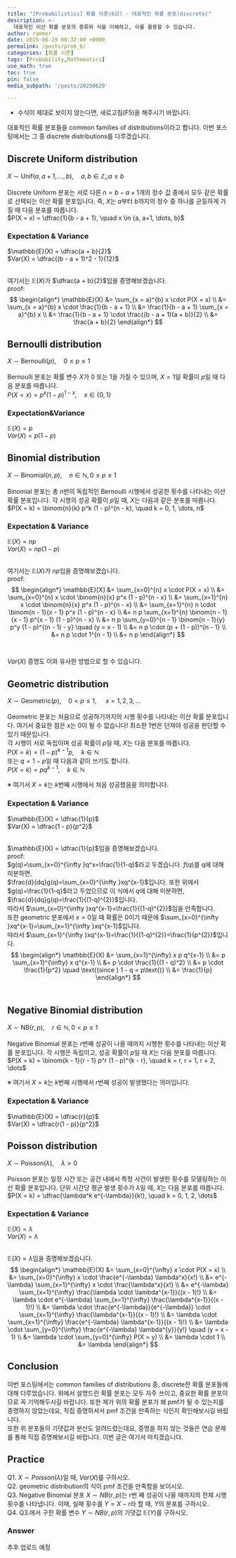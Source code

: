 ```yaml
---
title: "[Probabilistics] 확률 이론(6강) - 대표적인 확률 분포(discrete)"
description: >-
  대표적인 이산 확률 분포의 종류와 식을 이해하고, 이를 활용할 수 있습니다.
author: rammer
date: 2025-06-29 00:32:00 +0900
permalink: /posts/prob_6/
categories: [확률 이론]
tags: [Probability,Mathematics]
use_math: true
toc: true
pin: false
media_subpath: '/posts/20250629'

---
```

  * 수식이 제대로 보이지 않는다면, 새로고침(F5)을 해주시기 바랍니다.  
  
  
 대표적인 확률 분포들을 common families of distributions이라고 합니다. 이번 포스팅에서는 그 중 discrete distributions를 다루겠습니다.


## **Discrete Uniform distribution**
$X \sim \mathrm{Unif}({a, a+1, \dots, b}), \quad a, b \in \mathbb{Z},; a \leq b$<br><br>
Discrete Uniform 분포는 서로 다른 $n = b - a + 1$개의 정수 값 중에서 모두 같은 확률로 선택되는 이산 확률 분포입니다.
즉, $X$는 $a$부터 $b$까지의 정수 중 하나를 균등하게 가질 때 다음 분포를 따릅니다.<br>
$P(X = x) = \dfrac{1}{b - a + 1}, \quad x \in {a, a+1, \dots, b}$<br>

### Expectation & Variance
$\mathbb{E}(X) = \dfrac{a + b}{2}$<br>
$Var(X) = \dfrac{(b - a + 1)^2 - 1}{12}$<br>


<br>여기서는 $\mathbb{E}(X)$가 $\dfrac{a + b}{2}$임을 증명해보겠습니다.<br>
proof:  
$$
\begin{align*}
\mathbb{E}(X)
  &= \sum_{x = a}^{b} x \cdot P(X = x) \\
  &= \sum_{x = a}^{b} x \cdot \frac{1}{b - a + 1} \\
  &= \frac{1}{b - a + 1} \sum_{x = a}^{b} x \\
  &= \frac{1}{b - a + 1} \cdot \frac{(b - a + 1)(a + b)}{2} \\
  &= \frac{a + b}{2}
\end{align*}
$$

## **Bernoulli distribution**
$X \sim \mathrm{Bernoulli}(p), \quad 0 \leq p \leq 1$<br><br>
Bernoulli 분포는 확률 변수 $X$가 0 또는 1을 가질 수 있으며, $X=1$일 확률이 $p$일 때 다음 분포를 따릅니다.<br>
$P(X = x) = p^x (1 - p)^{1 - x}, \quad x \in \{0, 1\}$<br>

### Expectation&Variance
$\mathbb{E}(X)=p$<br>
$Var(X)=p(1-p)$<br>

## **Binomial distribution**
$X \sim \mathrm{Binomial}(n, p), \quad n \in \mathbb{N}, 0 \leq p \leq 1$<br><br>
Binomial 분포는 총 $n$번의 독립적인 Bernoulli 시행에서 성공한 횟수를 나타내는 이산 확률 분포입니다.
각 시행의 성공 확률이 $p$일 때, $X$는 다음과 같은 분포를 따릅니다.<br>
$P(X = k) = \binom{n}{k} p^k (1 - p)^{n - k}, \quad k = 0, 1, \dots, n$<br>

### Expectation & Variance
$\mathbb{E}(X) = np$<br>
$Var(X) = np(1 - p)$<br>

<br>여기서는 $\mathbb{E}(X)$가 $np$임을 증명해보겠습니다.<br>
proof:  
$$
\begin{align*}
\mathbb{E}[X] &= \sum_{x=0}^{n} x \cdot P(X = x) \\
              &= \sum_{x=0}^{n} x \cdot \binom{n}{x} p^x (1 - p)^{n - x} \\
              &= \sum_{x=1}^{n} x \cdot \binom{n}{x} p^x (1 - p)^{n - x} \\
              &= \sum_{x=1}^{n} n \cdot \binom{n - 1}{x - 1} p^x (1 - p)^{n - x} \\
              &= n p \sum_{x=1}^{n} \binom{n - 1}{x - 1} p^{x - 1} (1 - p)^{n - x} \\
              &= n p \sum_{y=0}^{n - 1} \binom{n - 1}{y} p^y (1 - p)^{(n - 1) - y} \quad (y = x - 1) \\
              &= n p \cdot (p + (1 - p))^{n - 1} \\
              &= n p \cdot 1^{n - 1} \\
              &= n p
\end{align*}
$$
<br><br>
$Var(X)$ 증명도 이와 유사한 방법으로 할 수 있습니다.<br>

## **Geometric distribution**
$X \sim \mathrm{Geometric}(p), \quad 0 < p \leq 1$, $\quad x=1,2,3,...$<br><br>
Geometric 분포는 처음으로 성공하기까지의 시행 횟수를 나타내는 이산 확률 분포입니다. 여기서 중요한 점은 $x$는 $0$이 될 수 없습니다! 최소한 1번은 던져야 성공을 판단할 수 있기 때문입니다.<br>
각 시행이 서로 독립이며 성공 확률이 $p$일 때, $X$는 다음 분포를 따릅니다.<br>
$P(X = k) = (1 - p)^{k - 1} p, \quad k \in \mathbb{N}$<br>
또는 $q=1-p$일 때 다음과 같이 쓰기도 합니다.<br>
$P(X = k) = pq^{k - 1}, \quad k \in \mathbb{N}$<br>

※ 여기서 $X = k$는 $k$번째 시행에서 처음 성공했음을 의미합니다.

### Expectation & Variance
$\mathbb{E}(X) = \dfrac{1}{p}$<br>
$Var(X) = \dfrac{1 - p}{p^2}$<br>

<br> $\mathbb{E}(X) = \dfrac{1}{p}$임을 증명해보겠습니다.<br>
proof:  
$g(q)=\sum_{x=0}^{\infty }q^x=\frac{1}{1-q}$라고 두겠습니다. $f(q)$를 q에 대해 미분하면,<br>
$\frac{d}{dq}g(q)=\sum_{x=0}^{\infty }xq^{x-1}$입니다. 또한 위에서 $g(q)=\frac{1}{1-q}$라고 두었으므로 이 식에서 $q$에 대해 미분하면,<br>
$\frac{d}{dq}g(q)=\frac{1}{(1-q)^{2}}$입니다.<br>
따라서 $\sum_{x=0}^{\infty }xq^{x-1}=\frac{1}{(1-q)^{2}}$임을 만족합니다.<br>
또한 geometric 분포에서 $x=0$일 때 확률은 0이기 때문에 $\sum_{x=0}^{\infty }xq^{x-1}=\sum_{x=1}^{\infty }xq^{x-1}$입니다.<br>
따라서 $\sum_{x=1}^{\infty }xq^{x-1}=\frac{1}{(1-q)^{2}}=\frac{1}{p^{2}}$입니다.<br>
$$
\begin{align*}
\mathbb{E}(X) 
  &= \sum_{x=1}^{\infty} x p q^{x-1} \\
  &= p \sum_{x=1}^{\infty} x q^{x-1} \\
  &= p \cdot \frac{1}{(1 - q)^2} \\
  &= p \cdot \frac{1}{p^2} \quad \text{(since } 1 - q = p\text{)} \\
  &= \frac{1}{p}
\end{align*}
$$
<br>

## **Negative Binomial distribution**
$X \sim \mathrm{NB}(r, p), \quad r \in \mathbb{N}, 0 < p \leq 1$<br><br>
Negative Binomial 분포는 $r$번째 성공이 나올 때까지 시행한 횟수를 나타내는 이산 확률 분포입니다.
각 시행은 독립이고, 성공 확률이 $p$일 때 $X$는 다음 분포를 따릅니다.<br>
$P(X = k) = \binom{k - 1}{r - 1} p^r (1 - p)^{k - r}, \quad k = r, r + 1, r + 2, \dots$<br>

※ 여기서 $X = k$는 $k$번째 시행에서 $r$번째 성공이 발생했다는 의미입니다.

### Expectation & Variance
$\mathbb{E}(X) = \dfrac{r}{p}$<br>
$Var(X) = \dfrac{r(1 - p)}{p^2}$<br>

## **Poisson distribution**
$X \sim \mathrm{Poisson}(\lambda), \quad \lambda > 0$<br><br>
Poisson 분포는 일정 시간 또는 공간 내에서 특정 사건이 발생한 횟수를 모델링하는 이산 확률 분포입니다.
단위 시간당 평균 발생 횟수가 $\lambda$일 때, $X$는 다음 분포를 따릅니다.<br>
$P(X = k) = \dfrac{\lambda^k e^{-\lambda}}{k!}, \quad k = 0, 1, 2, \dots$<br>

### Expectation & Variance
$\mathbb{E}(X) = \lambda$<br>
$Var(X) = \lambda$<br>

<br> $\mathbb{E}(X) = \lambda$임을 증명해보겠습니다.<br>
$$
\begin{align*}
\mathbb{E}(X)
  &= \sum_{x=0}^{\infty} x \cdot P(X = x) \\
  &= \sum_{x=0}^{\infty} x \cdot \frac{e^{-\lambda} \lambda^x}{x!} \\
  &= e^{-\lambda} \sum_{x=1}^{\infty} x \cdot \frac{\lambda^x}{x!} \\
  &= e^{-\lambda} \sum_{x=1}^{\infty} \frac{\lambda \cdot \lambda^{x-1}}{(x - 1)!} \\
  &= \lambda \cdot e^{-\lambda} \sum_{x=1}^{\infty} \frac{\lambda^{x-1}}{(x - 1)!} \\
  &= \lambda \cdot \frac{e^{-\lambda}}{e^{-\lambda}} \cdot \sum_{x=1}^{\infty} \frac{\lambda^{x-1}}{(x - 1)!} \\
  &= \lambda \cdot \sum_{x=1}^{\infty} \frac{e^{-\lambda} \lambda^{x-1}}{(x - 1)!} \\
  &= \lambda \cdot \sum_{y=0}^{\infty} \frac{e^{-\lambda} \lambda^{y}}{y!} \quad (y = x - 1) \\
  &= \lambda \cdot \sum_{y=0}^{\infty} P(X = y) \\
  &= \lambda \cdot 1 \\
  &= \lambda
\end{align*}
$$


## **Conclusion**
이번 포스팅에서는 common families of distributions 중, discrete한 확률 분포들에 대해 다루었습니다. 위에서 설명드린 확률 분포는 모두 자주 쓰이고, 중요한 확률 분포이므로 꼭 기억해두시길 바랍니다. 또한 제가 위의 확률 분포가 왜 pmf가 될 수 있는지를 증명하지 않았는데요, 직접 증명하셔서 pmf 조건을 만족하는 식인지 확인해보시길 바랍니다.<br>
또한 위 분포들의 기댓값과 분산도 알려드렸는데요, 증명을 하지 않는 것들은 연습 문제를 통해 직접 증명해보시길 바랍니다. 이번 글은 여기서 마치겠습니다.<br>
## **Practice** 
Q1. $X\sim Poisson(\lambda)$일 때, $Var(X)$를 구하시오.<br>
Q2. geometric distribution의 식이 pmf 조건을 만족함을 보이시오.<br>
Q3. Negative Binomial 분포 $X\sim NB(r,p)$는 r번 째 성공이 나올 때까지의 전체 시행 횟수를 나타냅니다. 이때, 실패 횟수를 $Y=X-r$라 할 때, $Y$의 분포를 구하시오.<br>
Q4. Q3.에서 구한 확률 변수 $Y\sim NB(r,p)$의 기댓값 $\mathbb{E}(Y)$를 구하시오.

### Answer 
추후 업로드 예정







